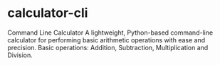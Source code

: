 # calculator-cli
 Command Line Calculator
A lightweight, Python-based command-line calculator for performing basic arithmetic operations with ease and precision.
Basic operations:
Addition, Subtraction, Multiplication and Division.
